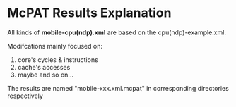 # McPAT Results Explanation

All kinds of **mobile-cpu(ndp).xml** are based on the cpu(ndp)-example.xml. 

Modifcations mainly focused on:

1. core's cycles & instructions
2. cache's accesses
3. maybe and so on...

The results are named "mobile-xxx.xml.mcpat" in corresponding directories respectively